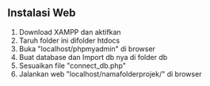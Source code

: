 ## Instalasi Web
1. Download XAMPP dan aktifkan
2. Taruh folder ini difolder htdocs
3. Buka "localhost/phpmyadmin" di browser
4. Buat database dan Import db nya di folder db
5. Sesuaikan file "connect_db.php"
6. Jalankan web "localhost/namafolderprojek/" di browser
